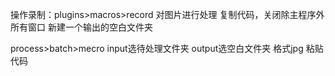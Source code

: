 操作录制：plugins>macros>record
对图片进行处理
复制代码，关闭除主程序外所有窗口
新建一个输出的空白文件夹


process>batch>mecro
input选待处理文件夹
output选空白文件夹
格式jpg
粘贴代码
